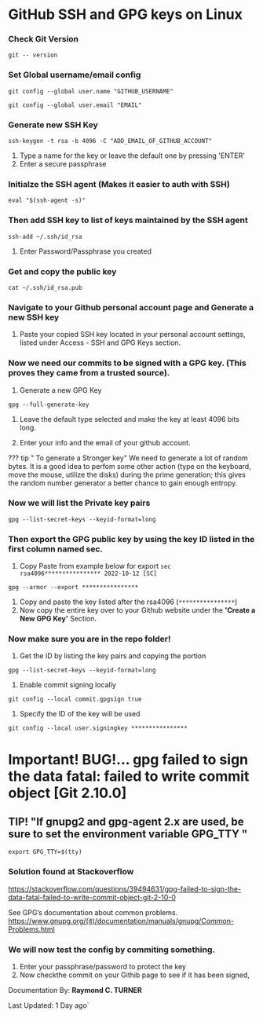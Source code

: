 # GitHub SSH and GPG keys on Linux

### Check Git Version
`git -- version`


### Set Global username/email config
`git config --global user.name "GITHUB_USERNAME"`

`git config --global user.email "EMAIL"`

### Generate new SSH Key

`ssh-keygen -t rsa -b 4096 -C "ADD_EMAIL_OF_GITHUB_ACCOUNT"`

1. Type a name for the key or leave the default one by pressing 'ENTER'
1. Enter a secure passphrase

### Initialze the SSH agent (Makes it easier to auth with SSH)

`eval "$(ssh-agent -s)"`

### Then add SSH key to list of keys maintained by the SSH agent

`ssh-add ~/.ssh/id_rsa`

1. Enter Password/Passphrase you created

### Get and copy the public key

`cat ~/.ssh/id_rsa.pub`

### Navigate to your Github personal account page and Generate a new SSH key

1. Paste your copied SSH key located in your personal account settings, listed under Access - SSH and GPG Keys section.

### Now we need our commits to be signed with a GPG key. (This proves they came from a trusted source).

1. Generate a new GPG Key

`gpg --full-generate-key`

1. Leave the default type selected and make the key at least 4096 bits long.

1. Enter your info and the email of your github account.

??? tip " To generate a Stronger key"
    We need to generate a lot of random bytes. It is a good idea to perfom some other action (type on the keyboard, move the mouse, utilize the disks) during the prime generation; this gives the random number generator a better chance to gain enough entropy.

### Now we will list the Private key pairs

`gpg --list-secret-keys --keyid-format=long`

### Then export the GPG public key by using the key ID listed in the first column named sec.
1. Copy Paste from example below for export
`sec  rsa4096**************** 2022-10-12 [SC]`

`gpg --armor --export ****************`

1. Copy and paste the key listed after the rsa4096 (`****************`)
2. Now copy the entire key over to your Github website under the **'Create a New GPG Key'** Section.

### Now make sure you are in the repo folder!

1. Get the ID by listing the key pairs and copying the portion

`gpg --list-secret-keys --keyid-format=long`

 1. Enable commit signing locally

 `git config --local commit.gpgsign true`

 1. Specify the ID of the key will be used

 `git config --local user.signingkey ****************`

# Important! BUG!... gpg failed to sign the data fatal: failed to write commit object [Git 2.10.0]
## TIP! "If gnupg2 and gpg-agent 2.x are used, be sure to set the environment variable GPG_TTY "

`export GPG_TTY=$(tty)`

### Solution found at Stackoverflow
https://stackoverflow.com/questions/39494631/gpg-failed-to-sign-the-data-fatal-failed-to-write-commit-object-git-2-10-0

See GPG’s documentation about common problems.
https://www.gnupg.org/(it)/documentation/manuals/gnupg/Common-Problems.html


### We will now test the config by commiting something.

1. Enter your passphrase/password to protect the key
1. Now checkthe commit on your Githib page to see if it has been signed,

Documentation By: **Raymond C. TURNER**

Last Updated: 1 Day ago`